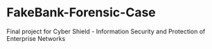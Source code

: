 # FakeBank-Forensic-Case
Final project for Cyber Shield - Information Security and Protection of Enterprise Networks
